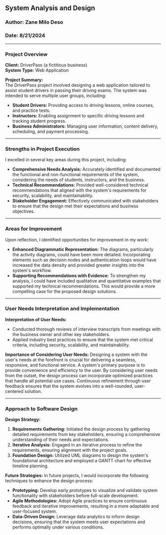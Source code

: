 ## System Analysis and Design  
### Author: Zane Milo Deso  
### Date: 8/21/2024  


---

### Project Overview

**Client:** DriverPass (a fictitious business)  
**System Type:** Web Application

**Project Summary:**  
The DriverPass project involved designing a web application tailored to assist student drivers in passing their driving exams. The system was intended to serve multiple user groups, including:

- **Student Drivers:** Providing access to driving lessons, online courses, and practice tests.
- **Instructors:** Enabling assignment to specific driving lessons and tracking student progress.
- **Business Administrators:** Managing user information, content delivery, scheduling, and payment processing.

---

### Strengths in Project Execution

I excelled in several key areas during this project, including:

- **Comprehensive Needs Analysis:** Accurately identified and documented the functional and non-functional requirements of the system, considering the needs of students, instructors, and the business.
- **Technical Recommendations:** Provided well-considered technical recommendations that aligned with the system's requirements for security, scalability, and maintainability.
- **Stakeholder Engagement:** Effectively communicated with stakeholders to ensure that the design met their expectations and business objectives.

---

### Areas for Improvement

Upon reflection, I identified opportunities for improvement in my work:

- **Enhanced Diagrammatic Representation:** The diagrams, particularly the activity diagrams, could have been more detailed. Incorporating elements such as decision nodes and authentication loops would have increased the data density and provided greater insights into the system's workflow.
- **Supporting Recommendations with Evidence:** To strengthen my analysis, I could have included qualitative and quantitative examples that supported my technical recommendations. This would provide a more compelling case for the proposed design solutions.

---

### User Needs Interpretation and Implementation

**Interpretation of User Needs:**
- Conducted thorough reviews of interview transcripts from meetings with the business owner and other key stakeholders.
- Applied industry best practices to ensure that the system met critical criteria, including security, scalability, and maintainability.

**Importance of Considering User Needs:**
Designing a system with the user's needs at the forefront is crucial for delivering a seamless, responsive, and functional service. A system's primary purpose is to provide convenience and efficiency to the user. By considering user needs from the outset, the design process can incorporate optimized practices that handle all potential use cases. Continuous refinement through user feedback ensures that the system evolves into a well-rounded, user-centered solution.

---

### Approach to Software Design

**Design Strategy:**
1. **Requirements Gathering:** Initiated the design process by gathering detailed requirements from key stakeholders, ensuring a comprehensive understanding of their needs and expectations.
2. **Iterative Analysis:** Engaged in an iterative process to refine the requirements, ensuring alignment with the project goals.
3. **Foundation Design:** Utilized UML diagrams to design the system's foundational architecture and employed a GANTT chart for effective timeline planning.

**Future Strategies:**
In future projects, I would incorporate the following techniques to enhance the design process:
- **Prototyping:** Develop early prototypes to visualize and validate system functionality with stakeholders before full-scale development.
- **Agile Methodologies:** Adopt Agile practices to ensure continuous feedback and iterative improvements, resulting in a more adaptable and user-focused system.
- **Data-Driven Design:** Leverage data analytics to inform design decisions, ensuring that the system meets user expectations and performs optimally under various conditions.
